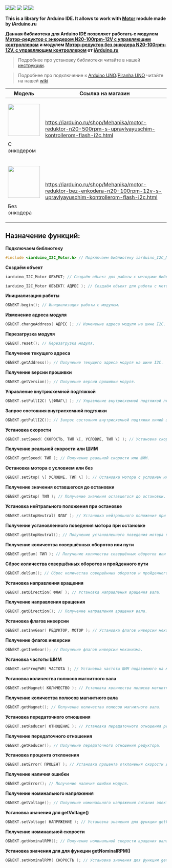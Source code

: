 [![](https://iarduino.ru/img/logo.svg)](https://iarduino.ru)[![](https://wiki.iarduino.ru/img/git-shop.svg?3)](https://iarduino.ru) [![](https://wiki.iarduino.ru/img/git-wiki.svg?2)](https://wiki.iarduino.ru) [![](https://wiki.iarduino.ru/img/git-lesson.svg?2)](https://lesson.iarduino.ru)[![](https://wiki.iarduino.ru/img/git-forum.svg?2)](http://forum.trema.ru)

**This is a library for Arduino IDE. It allows to work with [Motor](https://iarduino.ru/shop/Mehanika/motor-reduktor-n20-500rpm-s-upravlyayuschim-kontrollerom-flash-i2c.html) module made by iArduino.ru**

**Данная библиотека для Arduino IDE позволяет работать с модулем [Мотор-редуктор с энкодером N20-100rpm-12V с управляющим контроллером](https://iarduino.ru/shop/Mehanika/motor-reduktor-n20-500rpm-s-upravlyayuschim-kontrollerom-flash-i2c.html) и модулем [Мотор-редуктор без энкодера N20-100rpm-12V, с управляющим контроллером](https://iarduino.ru/shop/Mehanika/motor-reduktor-bez-enkodera-n20-100rpm-12v-s-upravlyayuschim-kontrollerom-flash-i2c.html) от [iArduino.ru](https://iarduino.ru)**

> Подробнее про установку библиотеки читайте в нашей [инструкции](https://wiki.iarduino.ru/page/Installing_libraries/).

> Подробнее про подключение к [Arduino UNO](https://iarduino.ru/shop/boards/arduino-uno-r3.html)/[Piranha UNO](https://iarduino.ru/shop/boards/piranha-uno-r3.html) читайте на нашей [wiki](https://wiki.iarduino.ru/page/motor-driver-i2c/)


| Модель | Ссылка на магазин |
|---|---|
| <p></p> <img src="https://wiki.iarduino.ru/img/resources/1297/1297.svg" width="100px"></img><p> С энкодером </p> | https://iarduino.ru/shop/Mehanika/motor-reduktor-n20-500rpm-s-upravlyayuschim-kontrollerom-flash-i2c.html |
| <p></p> <img src="https://wiki.iarduino.ru/img/resources/1402/1402.svg" width="100px"></img><p> Без энкодера </p>| https://iarduino.ru/shop/Mehanika/motor-reduktor-bez-enkodera-n20-100rpm-12v-s-upravlyayuschim-kontrollerom-flash-i2c.html |

## Назначение функций:

**Подключаем библиотеку**

```C++
#include <iarduino_I2C_Motor.h> // Подключаем библиотеку iarduino_I2C_Motor для работы с модулем.
```

**Создаём объект**

```C++
iarduino_I2C_Motor ОБЪЕКТ; // Создаём объект для работы с методами библиотеки без указания адреса модуля на шине I2C.

iarduino_I2C_Motor ОБЪЕКТ( АДРЕС ); // Создаём объект для работы с методами библиотеки указывая адрес модуля на шине I2C.
```

**Инициализация работы**

```C++
ОБЪЕКТ.begin(); // Инициализация работы с модулем.
```

**Изменение адреса модуля**

```C++
ОБЪЕКТ.changeAddress( АДРЕС ); // Изменение адреса модуля на шине I2C.
```

**Перезагрузка модуля**

```C++
ОБЪЕКТ.reset(); // Перезагрузка модуля.
```

**Получение текущего адреса**

```C++
ОБЪЕКТ.getAddress(); // Получение текущего адреса модуля на шине I2C.
```

**Получение версии прошивки**

```C++
ОБЪЕКТ.getVersion(); // Получение версии прошивки модуля.
```

**Управление внутрисхемной подтяжкой**

```C++
ОБЪЕКТ.setPullI2C( \[ФЛАГ\] ); // Управление внутрисхемной подтяжкой линий шины I2C.
```

**Запрос состояния внутрисхемной подтяжки**

```C++
ОБЪЕКТ.getPullI2C(); // Запрос состояния внутрисхемной подтяжки линий шины I2C.
```

**Установка скорости**

```C++
ОБЪЕКТ.setSpeed( СКОРОСТЬ, ТИП \[, УСЛОВИЕ, ТИП \] ); // Установка скорости.
```

**Получение реальной скорости или ШИМ**

```C++
ОБЪЕКТ.getSpeed( ТИП ); // Получение реальной скорости или ШИМ.
```

**Остановка мотора с условием или без**

```C++
ОБЪЕКТ.setStop( \[ УСЛОВИЕ, ТИП \] ); // Остановка мотора с условием или без.
```

**Получение значения оставшегося до остановки**

```C++
ОБЪЕКТ.getStop( ТИП ); // Получение значения оставшегося до остановки.
```

**Установка нейтрального положения при остановке**

```C++
ОБЪЕКТ.setStopNeutral( ФЛАГ ); // Установка нейтрального положения при остановке.
```

**Получение установленного поведения мотора при остановке**

```C++
ОБЪЕКТ.getStopNeutral(); // Получение установленного поведения мотора при остановке.
```

**Получение количества совершённых оборотов или пути**

```C++
ОБЪЕКТ.getSum( ТИП ); // Получение количества совершённых оборотов или пути.
```

**Сброс количества совершённых оборотов и пройденного пути**

```C++
ОБЪЕКТ.delSum(); // Сброс количества совершённых оборотов и пройденного пути.
```

**Установка направления вращения**

```C++
ОБЪЕКТ.setDirection( ФЛАГ ); // Установка направления вращения вала.
```

**Получение направления вращения**

```C++
ОБЪЕКТ.getDirection(); // Получение направления вращения вала.
```

**Установка флагов инверсии**

```C++
ОБЪЕКТ.setInvGear( РЕДУКТОР, МОТОР ); // Установка флагов инверсии механизма.
```

**Получение флагов инверсии**

```C++
ОБЪЕКТ.getInvGear(); // Получение флагов инверсии механизма.
```

**Установка частоты ШИМ**

```C++
ОБЪЕКТ.setFreqPWM( ЧАСТОТА ); // Установка частоты ШИМ подаваемого на мотор.
```

**Установка количества полюсов магнитного вала**

```C++
ОБЪЕКТ.setMagnet( КОЛИЧЕСТВО ); // Установка количества полюсов магнитного вала.
```

**Получение количества полюсов магнитного вала**

```C++
ОБЪЕКТ.getMagnet(); // Получение количества полюсов магнитного вала.
```

**Установка передаточного отношения**

```C++
ОБЪЕКТ.setReducer( ОТНОШЕНИЕ ); // Установка передаточного отношения редуктора.
```

**Получение передаточного отношения**

```C++
ОБЪЕКТ.getReducer(); // Получение передаточного отношения редуктора.
```

**Установка процента отклонения**

```C++
ОБЪЕКТ.setError( ПРОЦЕНТ ); // Установка процента отклонения скорости до ошибки.
```

**Получение наличия ошибки**

```C++
ОБЪЕКТ.getError(); // Получение наличия ошибки модуля.
```

**Получение номинального напряжения**

```C++
ОБЪЕКТ.getVoltage(); // Получение номинального напряжения питания электродвигателя.
```

**Установка значения для getVoltage()**

```C++
ОБЪЕКТ.setVoltage( НАПРЯЖЕНИЕ ); // Установка значения для функции getVoltage().
```

**Получение номинальной скорости**

```C++
ОБЪЕКТ.getNominalRPM(); // Получение номинальной скорости вращения вала.
```

**Установка значения для для функции getNominalRPM()**

```C++
ОБЪЕКТ.setNominalRPM( СКОРОСТЬ ); // Установка значения для функции getNominalRPM().
```
